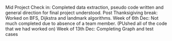 Mid Project Check in:
Completed data extraction, pseudo code written and general direction for final project understood.
Post Thanksigiving break:
Worked on BFS, Dijkstra and landmark algorithms.
Week of 6th Dec: Not much completed due to absence of a team member. (PUshed all of the code that we had worked on)
Week of 13th Dec: Completing Graph and test cases
